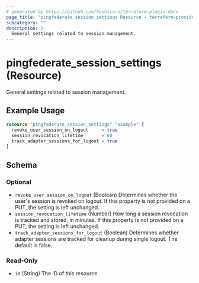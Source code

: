 ```yaml
---
# generated by https://github.com/hashicorp/terraform-plugin-docs
page_title: "pingfederate_session_settings Resource - terraform-provider-pingfederate"
subcategory: ""
description: |-
  General settings related to session management.
---
```


# pingfederate_session_settings (Resource)

General settings related to session management.

## Example Usage

```terraform
resource "pingfederate_session_settings" "example" {
  revoke_user_session_on_logout     = true
  session_revocation_lifetime       = 60
  track_adapter_sessions_for_logout = true
}
```

<!-- schema generated by tfplugindocs -->
## Schema

### Optional

- `revoke_user_session_on_logout` (Boolean) Determines whether the user's session is revoked on logout. If this property is not provided on a PUT, the setting is left unchanged.
- `session_revocation_lifetime` (Number) How long a session revocation is tracked and stored, in minutes. If this property is not provided on a PUT, the setting is left unchanged.
- `track_adapter_sessions_for_logout` (Boolean) Determines whether adapter sessions are tracked for cleanup during single logout. The default is false.

### Read-Only

- `id` (String) The ID of this resource.

